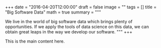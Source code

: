 +++
date = "2016-04-20T12:00:00"
draft = false
image = ""
tags = []
title = "Big Software Data"
math = true
summary = """

We live in the world of big software data which brings plenty of opportunities. If we apply the tools of data science on this data, we can obtain great leaps in the way we develop our software.
"""
+++

This is the main content here.